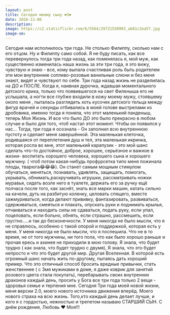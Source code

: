```yaml
---
layout: post
title: Сегодня моему сыну ❤3❤ 
date: 2016-11-06
description: 
image: https://c2.staticflickr.com/6/5564/29721550993_ab61c2ea57.jpg
image-sm: 
---
```

<p> Сегодня нам исполнилось три года. Не столько Филиппу, сколько нам с его отцом. 
Ну и Филиппу само собой.
Я не буду писать, как все перевернулось тогда три года назад, как поменялась я, мой муж, как существенно изменилась наша жизнь за эти три года, я это вижу, чувствую и знаю - все, кому выпала счастливая роль быть родителем эти мои внутренние сопливо-розовые ванильные слюни 
и без меня знают, видят и чувствуют по себе. 
Три года назад жизнь не разделилась на ДО и ПОСЛЕ. Когда я, наивная дурочка, ждавшая моментального детского крика, только что появившегося на свет Филеныша его не услышала, а ногти все глубже входили в кожу моему мужу, стоявшему около меня , пыталась разглядеть хоть кусочек детского тельца между фигур врачей и секунды отбивались в моей голове выстрелами из дробовика, именно тогда я поняла, что этот маленький панденыш, теперь 
Моя Жизнь. И все что было ДО это было прекрасно в любом случае и было для того, чтоб настал этот момент. Чтобы он появился у нас...
Тогда, три года я осознала - Он заполнил всю внутреннюю пустоту и сделает меня завершённой. Эта маленькая клеточка, родившаяся от переплетения душ и тел, эта маленькая икринка, которая росла во мне, этот маленький карапузик - это мой шанс сделать что-то достойное, доброе, хорошее, серьёзное и важное в жизни- воспитать хорошего человека, хорошего сына и хорошего мужчину. ( чтоб потом какая-нибудь профурсетка типо меня пожинала плоды, тварюга😂😂😂). 
Он станет самым мощным стимулом обучаться, меняться, познавать, удивлять, защищать, помогать, укрывать, обнимать,раскручивать игрушки, рассматривать ножки муравья, сидеть возле него в туалете, держать его за ручку ещё полчаса после того, как заснёт, знать все марки машин, катать сильно на качели, дуть на разбитую коленку, целовать спящего, вместе зажмуриваться, когда делают прививку, фантазировать, развиваться, сдерживаться, смеяться и плакать, опускать руки и поднимать крылья, отчаиваться и находить силы не сдаваться, подать руку, если упал, поцеловать, если больно, обнять, если страшно, рассмешить, если грустно.....и так до бесконечности. 
У меня никогда не было мысли, что я не справлюсь, особенно с такой опорой и поддержкой, которая есть у меня. 
У меня никогда не было мысли, что я поспешила. Что не в то время, не от того мужчины, ни того пола, что как было хорошо раньше и прочая ересь и ахинея не приходили в мою голову. 
Я знала, что будет трудно ( как знала, что будет трудно с двумя), 
Я знала, что это будет непросто и что это будет другой мир. Другая Вселенная. В которой есть огромный шанс начать жить по-другому, пытаясь дать хороший пример. 
Что это отличный способ бросить вредные привычки, стать женственнее ( с 3мя мужиками в доме, я даже коврик для занятий розового цвета стала покупать), перебарывать своих внутренних драконов каждый день, просить у Бога все три года только 2 вещи - здоровья семье и терпения мне. 
Сегодня Три года моей новой жизни, меня версии 2.0, моего нового источника движения вперёд. Моего нового страха на всю жизнь. Того,кто каждый день делает лучше, и кого я с гордостью, нежностью и трепетом называю СТАРШИЙ СЫН. 
С днём рождения, Любовь ❤ Моя!!!</p>
